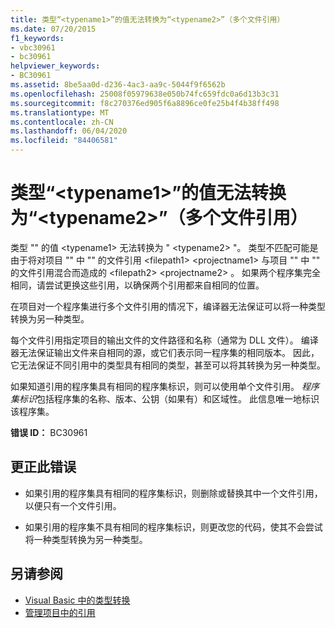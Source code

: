 ```yaml
---
title: 类型“<typename1>”的值无法转换为“<typename2>”（多个文件引用）
ms.date: 07/20/2015
f1_keywords:
- vbc30961
- bc30961
helpviewer_keywords:
- BC30961
ms.assetid: 8be5aa0d-d236-4ac3-aa9c-5044f9f6562b
ms.openlocfilehash: 25008f05979638e050b74fc659fdc0a6d13b3c31
ms.sourcegitcommit: f8c270376ed905f6a8896ce0fe25b4f4b38ff498
ms.translationtype: MT
ms.contentlocale: zh-CN
ms.lasthandoff: 06/04/2020
ms.locfileid: "84406581"
---
```

# <a name="value-of-type-typename1-cannot-be-converted-to-typename2-multiple-file-references"></a>类型“\<typename1>”的值无法转换为“\<typename2>”（多个文件引用）
类型 "" 的值 \<typename1> 无法转换为 " \<typename2> "。 类型不匹配可能是由于将对项目 "" 中 "" 的文件引用 \<filepath1> \<projectname1> 与项目 "" 中 "" 的文件引用混合而造成的 \<filepath2> \<projectname2> 。 如果两个程序集完全相同，请尝试更换这些引用，以确保两个引用都来自相同的位置。  
  
 在项目对一个程序集进行多个文件引用的情况下，编译器无法保证可以将一种类型转换为另一种类型。  
  
 每个文件引用指定项目的输出文件的文件路径和名称（通常为 DLL 文件）。 编译器无法保证输出文件来自相同的源，或它们表示同一程序集的相同版本。 因此，它无法保证不同引用中的类型具有相同的类型，甚至可以将其转换为另一种类型。  
  
 如果知道引用的程序集具有相同的程序集标识，则可以使用单个文件引用。 *程序集标识*包括程序集的名称、版本、公钥（如果有）和区域性。 此信息唯一地标识该程序集。  
  
 **错误 ID：** BC30961  
  
## <a name="to-correct-this-error"></a>更正此错误  
  
- 如果引用的程序集具有相同的程序集标识，则删除或替换其中一个文件引用，以便只有一个文件引用。  
  
- 如果引用的程序集不具有相同的程序集标识，则更改您的代码，使其不会尝试将一种类型转换为另一种类型。  
  
## <a name="see-also"></a>另请参阅

- [Visual Basic 中的类型转换](../../programming-guide/language-features/data-types/type-conversions.md)
- [管理项目中的引用](/visualstudio/ide/managing-references-in-a-project)
